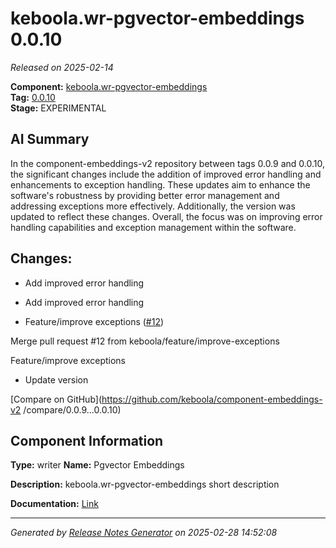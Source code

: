 #  keboola.wr-pgvector-embeddings 0.0.10

_Released on 2025-02-14_

**Component:** [keboola.wr-pgvector-embeddings](https://github.com/keboola/component-embeddings-v2)  
**Tag:** [0.0.10](https://github.com/keboola/component-embeddings-v2/releases/tag/0.0.10)  
**Stage:** EXPERIMENTAL


## AI Summary
In the component-embeddings-v2 repository between tags 0.0.9 and 0.0.10, the significant changes include the addition of improved error handling and enhancements to exception handling. These updates aim to enhance the software's robustness by providing better error management and addressing exceptions more effectively. Additionally, the version was updated to reflect these changes. Overall, the focus was on improving error handling capabilities and exception management within the software.



## Changes:


- Add improved error handling 




- Add improved error handling 




- Feature/improve exceptions ([#12](https://github.com/keboola/component-embeddings-v2/pull/12))

Merge pull request #12 from keboola/feature/improve-exceptions

Feature/improve exceptions




- Update version 




[Compare on GitHub](https://github.com/keboola/component-embeddings-v2
/compare/0.0.9...0.0.10)



## Component Information
**Type:** writer
**Name:** Pgvector Embeddings

**Description:** keboola.wr-pgvector-embeddings short description


**Documentation:** [Link](https://github.com/keboola/component-embeddings-v2/blob/master/README.md)



---
_Generated by [Release Notes Generator](https://github.com/keboola/release-notes-generator)
on 2025-02-28 14:52:08_